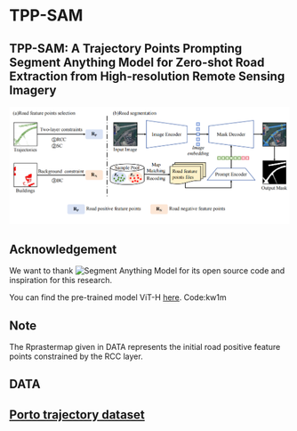 # TPP-SAM
## TPP-SAM: A Trajectory Points Prompting Segment Anything Model for Zero-shot Road Extraction from High-resolution Remote Sensing Imagery
![TPP-SAM framework](https://github.com/Tra-sam/TPP-SAM/blob/main/image/TPP-SAM.png)






## Acknowledgement
We want to thank ![Segment Anything Model](https://github.com/facebookresearch/segment-anything) for its open source code and inspiration for this research.

You can find the pre-trained model ViT-H [here](https://pan.baidu.com/s/1lTuAIDK82k7S4_C9GIewhQ). Code:kw1m


## Note
The Rprastermap given in DATA represents the initial road positive feature points constrained by the RCC layer.

## DATA
## [Porto trajectory dataset](https://tianchi.aliyun.com/dataset/94216)
